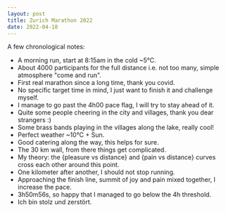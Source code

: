 ```yaml
---
layout: post
title: Zurich Marathon 2022
date: 2022-04-10
---
```


A few chronological notes:
- A morning run, start at 8:15am in the cold ~5°C.
- About 4000 participants for the full distance i.e. not too many, simple atmosphere "come and run".
- First real marathon since a long time, thank you covid.
- No specific target time in mind, I just want to finish it and challenge myself.
- I manage to go past the 4h00 pace flag, I will try to stay ahead of it.
- Quite some people cheering in the city and villages, thank you dear strangers :)
- Some brass bands playing in the villages along the lake, really cool!
- Perfect weather ~10°C + Sun.
- Good catering along the way, this helps for sure.
- The 30 km wall, from there things get complicated.
- My theory: the {pleasure vs distance} and {pain vs distance} curves cross each other around this point.
- One kilometer after another, I should not stop running.
- Approaching the finish line, summit of joy and pain mixed together, I increase the pace.
- 3h50m56s, so happy that I managed to go below the 4h threshold.
- Ich bin stolz und zerstört.